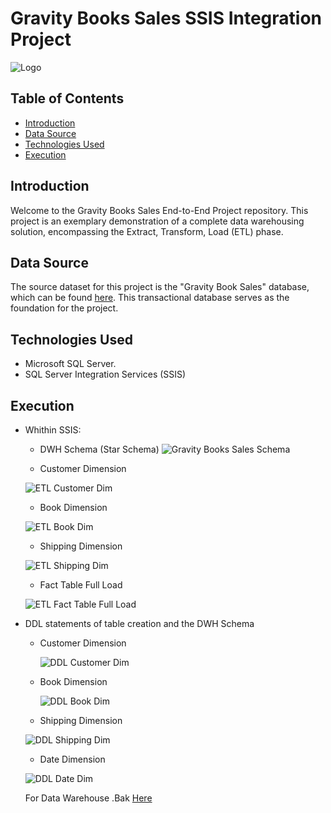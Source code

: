 # Gravity Books Sales SSIS Integration Project
![Logo](https://github.com/Waleed-Altaher/Gravity-BookStore-SSIS-integration-project/blob/main/gravity%20logo.png)
## Table of Contents
- [Introduction](#introduction)
- [Data Source](#data-source)
- [Technologies Used](#technologies-used)
- [Execution](#Execution)

## Introduction
Welcome to the Gravity Books Sales End-to-End Project repository. This project is an exemplary demonstration of a complete data warehousing solution, encompassing the Extract, Transform, Load (ETL) phase.

## Data Source
The source dataset for this project is the "Gravity Book Sales" database, which can be found [here](https://github.com/bbrumm/databasestar/tree/main/sample_databases/sample_db_gravity/gravity_sqlserver). This transactional database serves as the foundation for the project.

## Technologies Used
- Microsoft SQL Server.
- SQL Server Integration Services (SSIS)

## Execution
* Whithin SSIS:
  
   * DWH Schema (Star Schema)
     ![Gravity Books Sales Schema](https://github.com/Waleed-Altaher/Gravity-BookStore-SSIS-integration-project/blob/main/Project%20Screenshots/Gravity%20Books%20Sales%20Schema.PNG) 

   * Customer Dimension
   
    ![ETL Customer Dim](https://github.com/Waleed-Altaher/Gravity-BookStore-SSIS-integration-project/blob/main/Project%20Screenshots/ETL%20Customer%20Dim.PNG)

   * Book Dimension
   
    ![ETL Book Dim](https://github.com/Waleed-Altaher/Gravity-BookStore-SSIS-integration-project/blob/main/Project%20Screenshots/ETL%20Book%20Dim.PNG)

   * Shipping Dimension
   
   ![ETL Shipping Dim](https://github.com/Waleed-Altaher/Gravity-BookStore-SSIS-integration-project/blob/main/Project%20Screenshots/ETL%20Shipping%20Dim.PNG)

   * Fact Table Full Load
   
    ![ETL Fact Table Full Load](https://github.com/Waleed-Altaher/Gravity-BookStore-SSIS-integration-project/blob/main/Project%20Screenshots/ETL%20Fact%20Table%20Full%20Load.PNG)

* DDL statements of table creation and the DWH Schema
  
  * Customer Dimension
    
    ![DDL Customer Dim](https://github.com/Waleed-Altaher/Gravity-BookStore-SSIS-integration-project/blob/main/Project%20Screenshots/Customer%20Dim.PNG)
    
  * Book Dimension
    
    ![DDL Book Dim](https://github.com/Waleed-Altaher/Gravity-BookStore-SSIS-integration-project/blob/main/Project%20Screenshots/Book%20Dim.PNG)
    
   * Shipping Dimension
     
    ![DDL Shipping Dim](https://github.com/Waleed-Altaher/Gravity-BookStore-SSIS-integration-project/blob/main/Project%20Screenshots/Shipping%20Dim.PNG)
  
   * Date Dimension
     
    ![DDL Date Dim](https://github.com/Waleed-Altaher/Gravity-BookStore-SSIS-integration-project/blob/main/Project%20Screenshots/Date%20Dim.PNG)



  For Data Warehouse .Bak [Here](https://drive.google.com/file/d/1UWBgLrByWln3ZXcX046adzUX2cxJRZCZ/view?usp=sharing)
